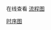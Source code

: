 在线查看
[流程图](https://viewer.diagrams.net/?tags=%7B%7D&highlight=0000ff&edit=_blank&layers=1&nav=1&title=%E6%B5%81%E7%A8%8B%E5%9B%BE.drawio#Uhttps%3A%2F%2Fraw.githubusercontent.com%2Fzhuoooo%2Fdesign-diagram%2Fmain%2F%25E8%25AE%25BE%25E8%25AE%25A1%25E8%2583%25BD%25E5%258A%259B%2F%25E6%25B5%2581%25E7%25A8%258B%25E5%259B%25BE.drawio)

[时序图](https://viewer.diagrams.net/?tags=%7B%7D&highlight=0000ff&edit=_blank&layers=1&nav=1&title=%E6%97%B6%E5%BA%8F%E5%9B%BE.drawio#Uhttps%3A%2F%2Fraw.githubusercontent.com%2Fzhuoooo%2Fdesign-diagram%2Fmain%2F%25E8%25AE%25BE%25E8%25AE%25A1%25E8%2583%25BD%25E5%258A%259B%2F%25E6%2597%25B6%25E5%25BA%258F%25E5%259B%25BE.drawio)